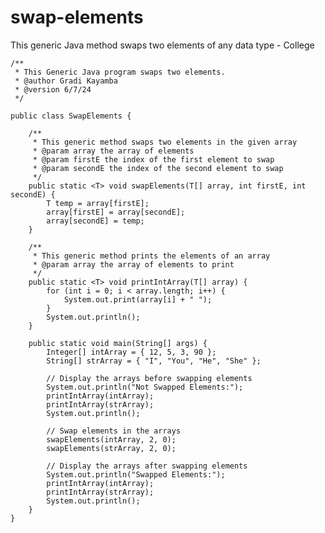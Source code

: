 # swap-elements
This generic Java method swaps two elements of any data type - College

    /**
     * This Generic Java program swaps two elements.
     * @author Gradi Kayamba
     * @version 6/7/24
     */

    public class SwapElements {

        /**
         * This generic method swaps two elements in the given array
         * @param array the array of elements
         * @param firstE the index of the first element to swap
         * @param secondE the index of the second element to swap
         */
        public static <T> void swapElements(T[] array, int firstE, int secondE) {
            T temp = array[firstE];
            array[firstE] = array[secondE];
            array[secondE] = temp;
        }
    
        /**
         * This generic method prints the elements of an array
         * @param array the array of elements to print
         */
        public static <T> void printIntArray(T[] array) {
            for (int i = 0; i < array.length; i++) {
                System.out.print(array[i] + " ");
            }
            System.out.println();
        }
    
        public static void main(String[] args) {
            Integer[] intArray = { 12, 5, 3, 90 };
            String[] strArray = { "I", "You", "He", "She" };
    
            // Display the arrays before swapping elements
            System.out.println("Not Swapped Elements:");
            printIntArray(intArray);
            printIntArray(strArray);
            System.out.println();
    
            // Swap elements in the arrays
            swapElements(intArray, 2, 0);
            swapElements(strArray, 2, 0);
    
            // Display the arrays after swapping elements
            System.out.println("Swapped Elements:");
            printIntArray(intArray);
            printIntArray(strArray);
            System.out.println();
        }
    }
